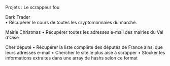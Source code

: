 ﻿Projets : Le scrappeur fou




Dark Trader
</br>
    • Récupérer le cours de toutes les cryptomonnaies du marché.


Mairie Christmas
    • Récupérer toutes les adresses e-mail des mairies du Val d'Oise


Cher député
    • Récupérer la liste complète des députés de France ainsi que leurs adresses e-mail
    • Chercher le site le plus aisé à scrapper
    • Stocker les informations extraites dans une array de hashs selon ce format 



